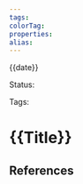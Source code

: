 ```yaml
---
tags:
colorTag:
properties:
alias:
---
```


{{date}}

Status: 

Tags: 

# {{Title}}


## References
